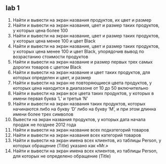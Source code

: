 ## lab 1
1. Найти и вывести на экран названия продуктов, их цвет и размер
2. Найти и вывести на экран названия, цвет и размер таких продуктов, у которых цена более 100
3. Найти и вывести на экран название, цвет и размер таких продуктов, у которых цена менее 100 и
    цвет Black
4. Найти и вывести на экран название, цвет и размер таких продуктов, у которых цена менее 100 и
    цвет Black, упорядочив вывод по возрастанию стоимости продуктов
5. Найти и вывести на экран название и размер первых трех самых дорогих товаров с цветом Black
6. Найти и вывести на экран название и цвет таких продуктов, для которых определен и цвет, и
    размер
7. Найти и вывести на экран не повторяющиеся цвета продуктов, у которых цена находится в
    диапазоне от 10 до 50 включительно
8. Найти и вывести на экран все цвета таких продуктов, у которых в имени первая буква ‘L’ и
    третья ‘N’
9. Найти и вывести на экран названия таких продуктов, которых начинаются либо на букву ‘D’
    либо на букву ‘M’, и при этом длинна имени более трех символов
10. Вывести на экран названия продуктов, у которых дата начала продаж не позднее 2012 года
11. Найти и вывести на экран название всех подкатегорий товаров
12. Найти и вывести на экран названия всех категорий товаров
13. Найти и вывести на экран имена всех клиентов, из таблицы Person, у которых обращение (Title)
    указано как «Mr.»
14. Найти и вывести на экран имена всех клиентов, из таблицы Person, для которых не определено
    обращение (Title)
